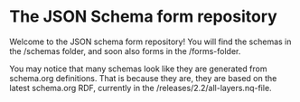 # The JSON Schema form repository

Welcome to the JSON schema form repository!
You will find the schemas in the /schemas folder, and soon also forms in the /forms-folder.

You may notice that many schemas look like they are generated from schema.org definitions. 
That is because they are, they are based on the latest schema.org RDF, currently in the /releases/2.2/all-layers.nq-file.

